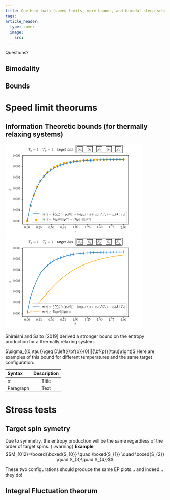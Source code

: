 ```yaml
---
title: One heat bath (speed limits, more bounds, and bimodal sleep schedules)
tags: 
article_header:
  type: cover
  image:
    src: 
---
```

Questions? 


## Bimodality 



## Bounds 

# Speed limit theorums 

<script src="https://cdn.plot.ly/plotly-latest.min.js"></script> 

<div id="82072c0d-ba8d-4e86-b000-0892be065ca8" style="height: 100%; width: 100%;" class="plotly-graph-div"></div>
<script type="text/javascript">window.PLOTLYENV=window.PLOTLYENV || {};window.PLOTLYENV.BASE_URL="https://plot.ly";Plotly.newPlot("82072c0d-ba8d-4e86-b000-0892be065ca8", 
[{"y": ..bunch of data..., "x": ..lots of data.., {"showlegend": true, "title": "the title", "xaxis": {"zeroline": true, "showline": true}, 
"yaxis": {"zeroline": true, "showline": true, "range": [0, 22.63852380952382]}}, {"linkText": "Export to plot.ly", "showLink": true})</script>


## Information Theoretic bounds (for thermally relaxing systems)



<img src="/files/onehb.png"> <img src="/files/exbounds.png">

Shiraishi and Saito [2019] derived a stronger bound on the entropy production for a thermally relaxing system.

$\sigma_{(0,\tau)}\geq D\left({\bf{p}}(0)||{\bf{p}}(\tau)\right)$
Here are examples of this bound for different temperatures and the same target configuration. 


| Syntax      | Description | 
| :---        |    :----:   | 
| $\alpha$      | Title       |
| Paragraph   | Text        |



# Stress tests 

## Target spin symetry 
Due to symmetry, the entropy production will be the same regardless of the order of target spins. 
{:.warning}
**Example**
$$M_{012}=\boxed{\boxed{S_{0}} \quad  \boxed{S_{1}} \quad \boxed{S_{2}} \quad S_{3}\quad S_{4}}$$


These two configurations should produce the same EP plots... and indeed... they do!

## Integral Fluctuation theorum 



 
